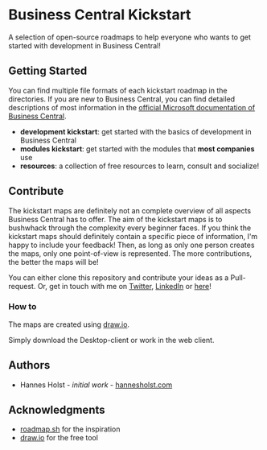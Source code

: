 # Business Central Kickstart

A selection of open-source roadmaps to help everyone who wants to get started with development in Business Central!

## Getting Started

You can find multiple file formats of each kickstart roadmap in the directories. If you are new to Business Central, you can find detailed descriptions of most information in the [official Microsoft documentation of Business Central](https://docs.microsoft.com/en-us/dynamics365/business-central/dev-itpro/developer/devenv-dev-overview).  



- **development kickstart**: get started with the basics of development in Business Central
- **modules kickstart**: get started with the modules that **most companies** use
- **resources**: a collection of free resources to learn, consult and socialize! 



## Contribute

The kickstart maps are definitely not an complete overview of all aspects Business Central has to offer. The aim of the kickstart maps is to bushwhack through the complexity every beginner faces. If you think the kickstart maps should definitely contain a specific piece of information, I'm happy to include  your feedback! Then, as long as only one person creates the maps, only one point-of-view is represented. The more contributions, the better the maps will be! 

You can either clone this repository and contribute your ideas as a Pull-request. Or, get in touch with me on [Twitter](https://twitter.com/holst_hannes), [LinkedIn](https://www.linkedin.com/in/hannes-holst/) or [here](https://www.hannesholst.com/)!

### How to

The maps are created using [draw.io](https://www.draw.io). 

Simply download the Desktop-client or work in the web client.

## Authors

- Hannes Holst - *initial work* - [hannesholst.com](https://www.hannesholst.com/)

## Acknowledgments

- [roadmap.sh](https://roadmap.sh/) for the inspiration
- [draw.io](https://www.draw.io/) for the free tool